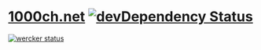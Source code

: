 # [1000ch.net](http://1000ch.net) [![devDependency Status](https://david-dm.org/1000ch/1000ch.net/dev-status.svg)](https://david-dm.org/1000ch/1000ch.net#info=devDependencies)

[![wercker status](https://app.wercker.com/status/bacb0f3e0f6041d095a8cebe9a334a52/m/master "wercker status")](https://app.wercker.com/project/bykey/bacb0f3e0f6041d095a8cebe9a334a52)
